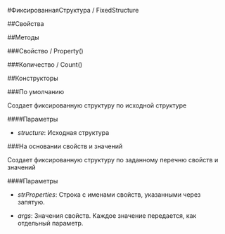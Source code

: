 
#ФиксированнаяСтруктура / FixedStructure

##Свойства
    
##Методы
    
###Свойство / Property()
    
###Количество / Count()
    
##Конструкторы

  
###По умолчанию
    
    
Создает фиксированную структуру по исходной структуре


  
  
####Параметры

* *structure*: Исходная структура

###На основании свойств и значений
    
    
Создает фиксированную структуру по заданному перечню свойств и значений


  
  
####Параметры

* *strProperties*: Строка с именами свойств, указанными через запятую.

* *args*: Значения свойств. Каждое значение передается, как отдельный параметр.

